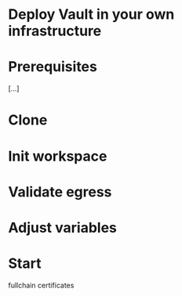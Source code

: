 # Deploy Vault in your own infrastructure

# Prerequisites

[...]

# Clone

# Init workspace

# Validate egress

# Adjust variables

# Start

fullchain certificates

